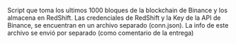 Script que toma los ultimos 1000 bloques de la blockchain de Binance y los almacena en RedShift.
Las credenciales de RedShift y la Key de la API de Binance, se encuentran en un archivo separado (conn.json). La info de este archivo se envió por separado (como comentario de la entrega)
